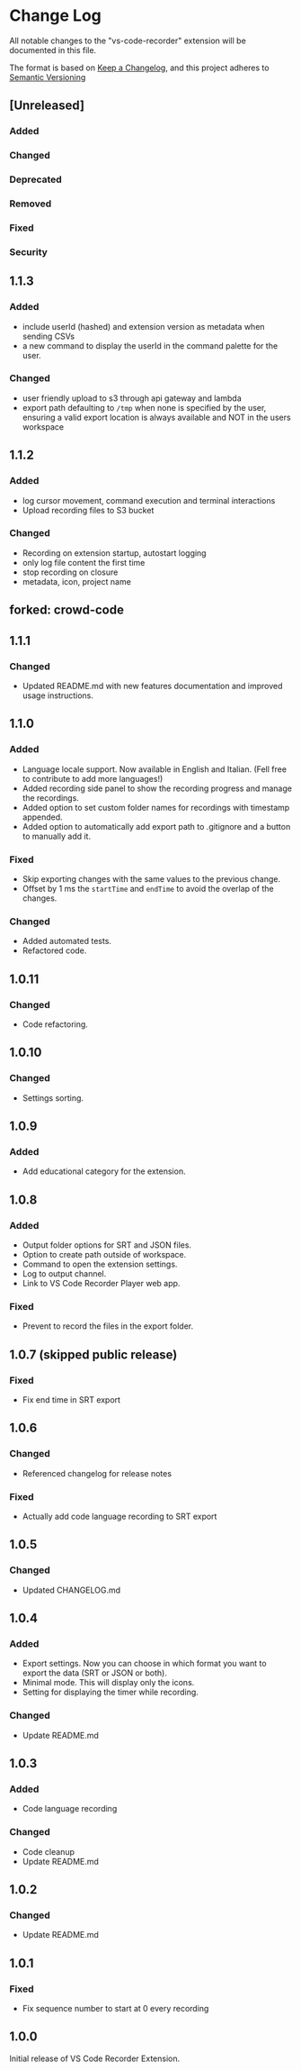 # Change Log

All notable changes to the "vs-code-recorder" extension will be documented in this file.

The format is based on [Keep a Changelog](https://keepachangelog.com/en/1.1.0/),
and this project adheres to [Semantic Versioning](https://semver.org/spec/v2.0.0.html)

## [Unreleased]

### Added

### Changed

### Deprecated

### Removed

### Fixed

### Security

## 1.1.3

### Added

- include userId (hashed) and extension version as metadata when sending CSVs
- a new command to display the userId in the command palette for the user.

### Changed

- user friendly upload to s3 through api gateway and lambda
- export path defaulting to `/tmp` when none is specified by the user, ensuring a valid export location is always available and NOT in the users workspace

## 1.1.2

### Added

- log cursor movement, command execution and terminal interactions
- Upload recording files to S3 bucket

### Changed

- Recording on extension startup, autostart logging
- only log file content the first time
- stop recording on closure
- metadata, icon, project name


forked: crowd-code
--- 

## 1.1.1

### Changed

- Updated README.md with new features documentation and improved usage instructions.

## 1.1.0

### Added

- Language locale support. Now available in English and Italian. (Fell free to contribute to add more languages!)
- Added recording side panel to show the recording progress and manage the recordings.
- Added option to set custom folder names for recordings with timestamp appended.
- Added option to automatically add export path to .gitignore and a button to manually add it.

### Fixed

- Skip exporting changes with the same values to the previous change.
- Offset by 1 ms the `startTime` and `endTime` to avoid the overlap of the changes.

### Changed

- Added automated tests.
- Refactored code.

## 1.0.11

### Changed

- Code refactoring.

## 1.0.10

### Changed

- Settings sorting.

## 1.0.9

### Added

- Add educational category for the extension.

## 1.0.8

### Added

- Output folder options for SRT and JSON files.
- Option to create path outside of workspace.
- Command to open the extension settings.
- Log to output channel.
- Link to VS Code Recorder Player web app.

### Fixed

- Prevent to record the files in the export folder.

## 1.0.7 (skipped public release)

### Fixed

- Fix end time in SRT export

## 1.0.6

### Changed

- Referenced changelog for release notes

### Fixed

- Actually add code language recording to SRT export

## 1.0.5

### Changed

- Updated CHANGELOG.md

## 1.0.4

### Added

- Export settings. Now you can choose in which format you want to export the data (SRT or JSON or both).
- Minimal mode. This will display only the icons.
- Setting for displaying the timer while recording.

### Changed

- Update README.md

## 1.0.3

### Added

- Code language recording

### Changed

- Code cleanup
- Update README.md

## 1.0.2

### Changed

- Update README.md

## 1.0.1

### Fixed

- Fix sequence number to start at 0 every recording

## 1.0.0

Initial release of VS Code Recorder Extension.
